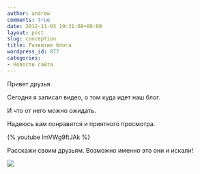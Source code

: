 ```yaml
---
author: andrew
comments: true
date: 2012-11-03 19:31:08+00:00
layout: post
slug: conception
title: Развитие блога
wordpress_id: 877
categories:
- Новости сайта
---
```


Привет друзья.





Сегодня я записал видео, о том куда идет наш блог. 





И что от него можно ожидать.


 <!-- more -->


Надеюсь вам понравится и приятного просмотра.



{% youtube lmVWg9ftJAk %}





Расскажи своим друзьям. Возможно именно это они и искали!





![](http://android-helper.com.ua/images/uploads/2012/11/Концепция-развития-блога-1024x492.jpeg)



 
